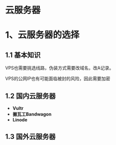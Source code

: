 # 云服务器



# 1、云服务器的选择

## 1.1 基本知识

VPS也需要挑选线路，伪装方式需要改域名，改A记录。

VPS的公网IP也有可能面临被封的风险，因此需要加密

## 1.2 国内云服务器

- **Vultr**
- **搬瓦工Bandwagon**
- **Linode**

## 1.3 国外云服务器